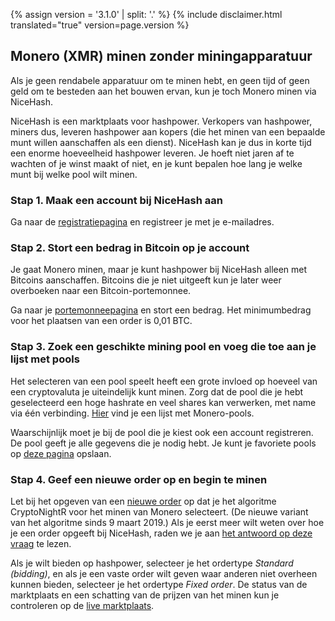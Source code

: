 {% assign version = '3.1.0' | split: '.' %}
{% include disclaimer.html translated="true" version=page.version %}
## Monero (XMR) minen zonder miningapparatuur

Als je geen rendabele apparatuur om te minen hebt, en geen tijd of
geen geld om te besteden aan het bouwen ervan, kun je toch Monero minen via NiceHash.

NiceHash is een marktplaats voor hashpower. Verkopers van hashpower,
miners dus, leveren hashpower aan kopers (die het minen van
een bepaalde munt willen aanschaffen als een dienst). NiceHash kan je dus in korte tijd
een enorme hoeveelheid hashpower leveren. Je hoeft niet jaren af te wachten
of je winst maakt of niet, en je kunt bepalen hoe lang je welke munt
bij welke pool wilt minen.

### **Stap 1.** Maak een account bij NiceHash aan

Ga naar de
[registratiepagina](https://www.nicehash.com/?p=register) en registreer je met je e-mailadres.

### **Stap 2.** Stort een bedrag in Bitcoin op je account

Je gaat Monero minen, maar je kunt hashpower bij
NiceHash alleen met Bitcoins aanschaffen. Bitcoins die je niet uitgeeft kun je later weer
overboeken naar een Bitcoin-portemonnee.

Ga naar je
[portemonneepagina](https://www.nicehash.com/?p=wallet) en stort een bedrag. Het minimumbedrag voor het plaatsen van een order
is 0,01 BTC.

### **Stap 3.** Zoek een geschikte mining pool en voeg die toe aan je lijst met pools

Het selecteren van een pool speelt heeft een grote invloed op hoeveel
van een cryptovaluta je uiteindelijk kunt minen. Zorg dat de pool die je hebt geselecteerd een hoge hashrate
en veel shares kan verwerken, met name via één verbinding.
[Hier](https://bitcointalk.org/index.php?topic=583449.0) vind je een lijst met Monero-pools.

Waarschijnlijk moet je bij de pool die je kiest ook een account
registreren. De pool geeft je alle gegevens die je nodig hebt.
Je kunt je favoriete pools op [deze pagina](https://www.nicehash.com/?p=managepools) opslaan.

### **Stap 4.** Geef een nieuwe order op en begin te minen

Let bij het opgeven van een [nieuwe order](https://www.nicehash.com/?p=orders&new) op dat je
het algoritme CryptoNightR voor het minen van Monero selecteert. (De nieuwe variant van het algoritme sinds 9 maart 2019.) Als je eerst meer wilt weten over
hoe je een order opgeeft bij NiceHash, raden we je aan [het antwoord op deze vraag](https://www.nicehash.com/?p=faq#faqb0) te lezen.

Als je wilt bieden op
hashpower, selecteer je het ordertype *Standard (bidding)*, en als je een vaste
order wilt geven waar anderen niet overheen kunnen bieden, selecteer je het ordertype *Fixed order*. De status van de marktplaats
en een schatting van de prijzen van het minen kun je controleren op de [live marktplaats](https://www.nicehash.com/index.jsp?p=orders). 
